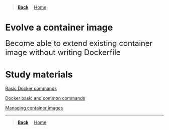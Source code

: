 >**[Back](../README.md)**
&emsp;[Home](/README.md)

# Evolve a container image

<font size=5>Become able to extend existing container image without writing Dockerfile</font>

# Study materials

[Basic Docker commands](https://capgemini.udemy.com/course/learn-docker/learn/lecture/7894010#overview)

[Docker basic and common commands](https://capgemini.udemy.com/course/docker-tutorial/learn/lecture/15811284#overview)

[Managing container images](https://capgemini.udemy.com/course/docker-tutorial/learn/lecture/15836320#overview)

---
>**[Back](../README.md)**
&emsp;[Home](/README.md)
